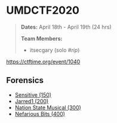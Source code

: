 # UMDCTF2020
> **Dates:** April 18th - April 19th (24 hrs)
>
> **Team Members:**
> - itsecgary (solo *#rip*)

https://ctftime.org/event/1040

## Forensics
- [Sensitive (150)](https://github.com/itsecgary/CTFs/tree/master/UMDCTF%202020/Sensitive)
- [Jarred1 (200)](https://github.com/itsecgary/CTFs/tree/master/UMDCTF%202020/Jarred1)
- [Nation State Musical (300)](https://github.com/itsecgary/CTFs/tree/master/UMDCTF%202020/Nation-State-Musical)
- [Nefarious Bits (400)](https://github.com/itsecgary/CTFs/tree/master/UMDCTF%202020/Nefarious-Bits)
